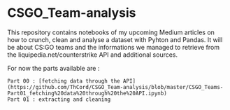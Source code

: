 # CSGO_Team-analysis

This repository contains notebooks of my upcoming Medium articles on how to crunch, clean and analyse a dataset with Pyhton and Pandas. It will be about CS:GO teams and the informations we managed to retrieve from the liquipedia.net/counterstrike API and additional sources.

For now the parts available are :

    Part 00 : [fetching data through the API](https://github.com/ThCord/CSGO_Team-analysis/blob/master/CSGO_Teams-Part01_fetching%20data%20through%20the%20API.ipynb)
    Part 01 : extracting and cleaning
